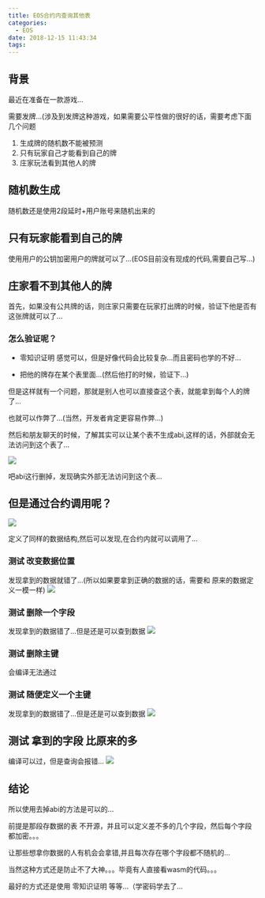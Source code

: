 ```yaml
---
title: EOS合约内查询其他表
categories:
  - EOS
date: 2018-12-15 11:43:34
tags:
---
```


## 背景

最近在准备在一款游戏...

需要发牌...(涉及到发牌这种游戏，如果需要公平性做的很好的话，需要考虑下面几个问题

1. 生成牌的随机数不能被预测
2. 只有玩家自己才能看到自己的牌
3. 庄家玩法看到其他人的牌

## 随机数生成

随机数还是使用2段延时+用户账号来随机出来的

## 只有玩家能看到自己的牌

使用用户的公钥加密用户的牌就可以了...(EOS目前没有现成的代码,需要自己写...)

## 庄家看不到其他人的牌

首先，如果没有公共牌的话，则庄家只需要在玩家打出牌的时候，验证下他是否有这张牌就可以了...

### 怎么验证呢？

- 零知识证明 感觉可以，但是好像代码会比较复杂...而且密码也学的不好...

- 把他的牌存在某个表里面...(然后他打的时候，验证下...)

但是这样就有一个问题，那就是别人也可以直接查这个表，就能拿到每个人的牌了...

也就可以作弊了...(当然，开发者肯定更容易作弊...)

然后和朋友聊天的时候，了解其实可以让某个表不生成abi,这样的话，外部就会无法访问到这个表了...

![](http://ww1.sinaimg.cn/large/cfc08357gy1fy7alo4utij214o0psn1z.jpg)

吧abi这行删掉，发现确实外部无法访问到这个表...

## 但是通过合约调用呢？

![](http://ww1.sinaimg.cn/large/cfc08357gy1fy7aopcefyj21xa0ygqb2.jpg)

定义了同样的数据结构,然后可以发现,在合约内就可以调用了...

### 测试 改变数据位置

发现拿到的数据就错了...(所以如果要拿到正确的数据的话，需要和 原来的数据定义一模一样)
![](http://ww1.sinaimg.cn/large/cfc08357gy1fy7auj42ejj21zm18uaoa.jpg)

### 测试 删除一个字段

发现拿到的数据错了...但是还是可以查到数据
![](http://ww1.sinaimg.cn/large/cfc08357gy1fy7axq0w0zj21y2198k50.jpg)

### 测试 删除主键

会编译无法通过

### 测试 随便定义一个主键

发现拿到的数据错了...但是还是可以查到数据
![](http://ww1.sinaimg.cn/large/cfc08357gy1fy7b0gwm78j229i180qfl.jpg)

## 测试 拿到的字段 比原来的多

编译可以过，但是查询会报错...
![](http://ww1.sinaimg.cn/large/cfc08357gy1fy7b2h9jm7j22700xc132.jpg)

## 结论

所以使用去掉abi的方法是可以的...

前提是那段存数据的表 不开源，并且可以定义差不多的几个字段，然后每个字段都加密。。。

让那些想拿你数据的人有机会会拿错,并且每次存在哪个字段都不随机的...

当然这种方式还是防止不了大神。。。毕竟有人直接看wasm的代码。。。

最好的方式还是使用 零知识证明 等等...（学密码学去了...